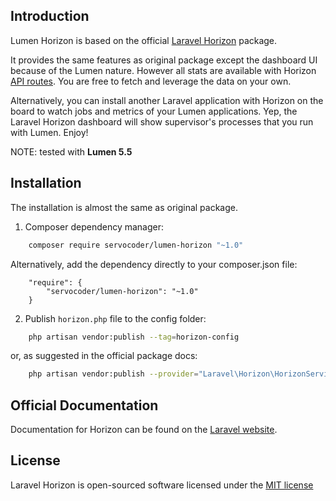 ## Introduction

Lumen Horizon is based on the official [Laravel Horizon](https://github.com/laravel/horizon) package.

It provides the same features as original package except the dashboard UI because of the Lumen nature.
However all stats are available with Horizon [API routes](https://github.com/servocoder/lumen-horizon/blob/master/routes/web.php).
You are free to fetch and leverage the data on your own.

Alternatively, you can install another Laravel application with Horizon on the board to watch jobs and metrics of your Lumen applications.
Yep, the Laravel Horizon dashboard will show supervisor's processes that you run with Lumen. Enjoy!

NOTE: tested with **Lumen 5.5**


## Installation

The installation is almost the same as original package.

1. Composer dependency manager:

```bash
    composer require servocoder/lumen-horizon "~1.0"
```

Alternatively, add the dependency directly to your composer.json file:

```
    "require": {
        "servocoder/lumen-horizon": "~1.0"
    }
```

2. Publish `horizon.php` file to the config folder:

```bash
    php artisan vendor:publish --tag=horizon-config
```

or, as suggested in the official package docs:

```bash
    php artisan vendor:publish --provider="Laravel\Horizon\HorizonServiceProvider"
```


## Official Documentation

Documentation for Horizon can be found on the [Laravel website](http://laravel.com/docs/master/horizon).


## License

Laravel Horizon is open-sourced software licensed under the [MIT license](http://opensource.org/licenses/MIT)
